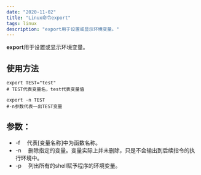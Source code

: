 ```yaml
---
date: "2020-11-02"
title: "Linux命令export"
tags: linux
description: "export用于设置或显示环境变量。"
---
```


**export**用于设置或显示环境变量。

## 使用方法

``` shell
export TEST="test"
# TEST代表变量名，test代表变量值

export -n TEST
#-n参数代表一出TEST变量
```

## 参数：
- -f 　代表[变量名称]中为函数名称。
- -n 　删除指定的变量。变量实际上并未删除，只是不会输出到后续指令的执行环境中。
- -p 　列出所有的shell赋予程序的环境变量。